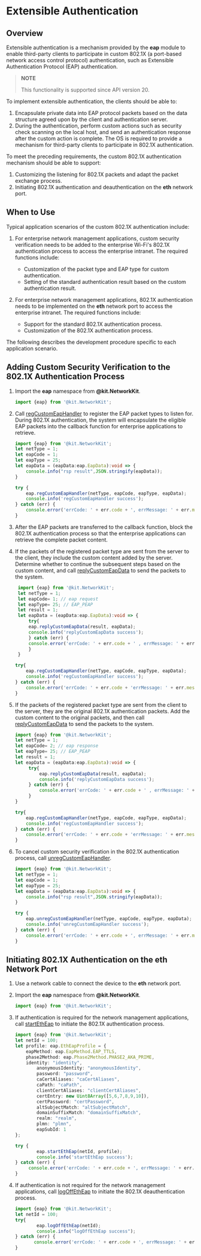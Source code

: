 # Extensible Authentication

<!--Kit: Network Kit-->
<!--Subsystem: Communication-->
<!--Owner: @foredward-->
<!--Designer: @h00918518-->
<!--Tester: @WIFIroam-test-->
<!--Adviser: @zhang_yixin13-->

## Overview

Extensible authentication is a mechanism provided by the **eap** module to enable third-party clients to participate in custom 802.1X (a port-based network access control protocol) authentication, such as Extensible Authentication Protocol (EAP) authentication.

> **NOTE**
>
> This functionality is supported since API version 20.

To implement extensible authentication, the clients should be able to:

1. Encapsulate private data into EAP protocol packets based on the data structure agreed upon by the client and authentication server.
2. During the authentication, perform custom actions such as security check scanning on the local host, and send an authentication response after the custom action is complete.
   The OS is required to provide a mechanism for third-party clients to participate in 802.1X authentication.


To meet the preceding requirements, the custom 802.1X authentication mechanism should be able to support:

1. Customizing the listening for 802.1X packets and adapt the packet exchange process.
2. Initiating 802.1X authentication and deauthentication on the **eth** network port.

## When to Use

Typical application scenarios of the custom 802.1X authentication include:

1. For enterprise network management applications, custom security verification needs to be added to the enterprise Wi-Fi's 802.1X authentication process to access the enterprise intranet. The required functions include:

   - Customization of the packet type and EAP type for custom authentication.
   - Setting of the standard authentication result based on the custom authentication result.

2. For enterprise network management applications, 802.1X authentication needs to be implemented on the **eth** network port to access the enterprise intranet. The required functions include:

   - Support for the standard 802.1X authentication process.
   - Customization of the 802.1X authentication process.

The following describes the development procedure specific to each application scenario.

## Adding Custom Security Verification to the 802.1X Authentication Process

1. Import the **eap** namespace from **@kit.NetworkKit**.
   
   ```ts
   import {eap} from '@kit.NetworkKit';
   ```
2. Call [regCustomEapHandler](../reference/apis-network-kit/js-apis-net-eap.md#eapregcustomeaphandler) to register the EAP packet types to listen for. During 802.1X authentication, the system will encapsulate the eligible EAP packets into the callback function for enterprise applications to retrieve.
   
   ```ts
   import {eap} from '@kit.NetworkKit';
   let netType = 1;
   let eapCode = 1;
   let eapType = 25;
   let eapData = (eapData:eap.EapData):void => {
       console.info("rsp result",JSON.stringify(eapData));
   }
   
   try {
       eap.regCustomEapHandler(netType, eapCode, eapType, eapData);
       console.info('regCustomEapHandler success');
   } catch (err) {
       console.error('errCode: ' + err.code + ', errMessage: ' + err.message);
   }
   ```
3. After the EAP packets are transferred to the callback function, block the 802.1X authentication process so that the enterprise applications can retrieve the complete packet content.
4. If the packets of the registered packet type are sent from the server to the client, they include the custom content added by the server. Determine whether to continue the subsequent steps based on the custom content, and call [replyCustomEapData](../reference/apis-network-kit/js-apis-net-eap.md#eapreplycustomeapdata) to send the packets to the system.
   
   ```ts
    import {eap} from '@kit.NetworkKit';
    let netType = 1;
    let eapCode= 1; // eap request
    let eapType= 25; // EAP_PEAP
    let result = 1;
    let eapData = (eapData:eap.EapData):void => {
        try{
        eap.replyCustomEapData(result, eapData);
        console.info('replyCustomEapData success');   
        } catch (err) {   
        console.error('errCode: ' + err.code + ' , errMessage: ' + err.message);
        }
    }
   
   try{
       eap.regCustomEapHandler(netType, eapCode, eapType, eapData);   
   	   console.info('regCustomEapHandler success');
   } catch (err) {
       console.error('errCode: ' + err.code + 'errMessage: ' + err.message);
   }
   ```
5. If the packets of the registered packet type are sent from the client to the server, they are the original 802.1X authentication packets. Add the custom content to the original packets, and then call [replyCustomEapData](../reference/apis-network-kit/js-apis-net-eap.md#eapreplycustomeapdata) to send the packets to the system.
   
   ```ts
   import {eap} from '@kit.NetworkKit';
   let netType = 1;
   let eapCode= 2; // eap response
   let eapType= 25; // EAP_PEAP
   let result = 1;
   let eapData = (eapData:eap.EapData):void => {
        try{
            eap.replyCustomEapData(result, eapData);
            console.info('replyCustomEapData success');   
        } catch (err) {   
            console.error('errCode: ' + err.code + ' , errMessage: ' + err.message);
        }
   }
   
   try{
       eap.regCustomEapHandler(netType, eapCode, eapType, eapData);   
       console.info('regCustomEapHandler success');
   } catch (err) {
       console.error('errCode: ' + err.code + 'errMessage: ' + err.message);
   }
   ```
6. To cancel custom security verification in the 802.1X authentication process, call [unregCustomEapHandler](../reference/apis-network-kit/js-apis-net-eap.md#eapunregcustomeaphandler).
   
   ```ts
   import {eap} from '@kit.NetworkKit';
   let netType = 1;
   let eapCode = 1;
   let eapType = 25;
   let eapData = (eapData:eap.EapData):void => {
       console.info("rsp result",JSON.stringify(eapData));
   }
   
   try {
       eap.unregCustomEapHandler(netType, eapCode, eapType, eapData);
       console.info('unregCustomEapHandler success');
   } catch (err) {
       console.error('errCode: ' + err.code + ', errMessage: ' + err.message);
   }
   
   ```

## Initiating 802.1X Authentication on the eth Network Port

1. Use a network cable to connect the device to the **eth** network port.
2. Import the **eap** namespace from **@kit.NetworkKit**.
   
   ```ts
   import {eap} from '@kit.NetworkKit';
   ```
3. If authentication is required for the network management applications, call [startEthEap](../reference/apis-network-kit/js-apis-net-eap.md#eapstartetheap) to initiate the 802.1X authentication process.
   
   ```ts
   import {eap} from '@kit.NetworkKit';
   let netId = 100;
   let profile: eap.EthEapProfile = {
       eapMethod: eap.EapMethod.EAP_TTLS,
       phase2Method: eap.Phase2Method.PHASE2_AKA_PRIME,
       identity: "identity",
    	   anonymousIdentity: "anonymousIdentity",
    	   password: "password",
    	   caCertAliases: "caCertAliases",
    	   caPath: "caPath",
    	   clientCertAliases: "clientCertAliases",
    	   certEntry: new Uint8Array([5,6,7,8,9,10]),
    	   certPassword: "certPassword",
    	   altSubjectMatch: "altSubjectMatch",
    	   domainSuffixMatch: "domainSuffixMatch",
    	   realm: "realm",
    	   plmn: "plmn",
    	   eapSubId: 1
   };
   
   try {
    	   eap.startEthEap(netId, profile);
    	   console.info('startEthEap success');
   } catch (err) {
   	    console.error('errCode: ' + err.code + ', errMessage: ' + err.message);
   }
   ```
4. If authentication is not required for the network management applications, call [logOffEthEap](../reference/apis-network-kit/js-apis-net-eap.md#eaplogoffetheap) to initiate the 802.1X deauthentication process.
   
   ```ts
   import {eap} from '@kit.NetworkKit';
   let netId = 100;    
   try{
     	   eap.logOffEthEap(netId);
     	   console.info("logOffEthEap success");
   } catch (err) {
          console.error('errCode: ' + err.code + ', errMessage: ' + err.message);
   }
   ```
